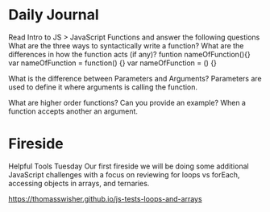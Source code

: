 # Daily Journal
Read Intro to JS > JavaScript Functions and answer the following questions
What are the three ways to syntactically write a function? What are the differences in how the function acts (if any)?
funtion nameOfFunction(){}
var nameOfFunction = function() {}
var nameOfFunction = () {}

What is the difference between Parameters and Arguments?
Parameters are used to define it where arguments is calling the function.


What are higher order functions? Can you provide an example?
When a function accepts another an argument.

# Fireside
Helpful Tools Tuesday
Our first fireside we will be doing some additional JavaScript challenges with a focus on reviewing for loops vs forEach, accessing objects in arrays, and ternaries.

https://thomasswisher.github.io/js-tests-loops-and-arrays
